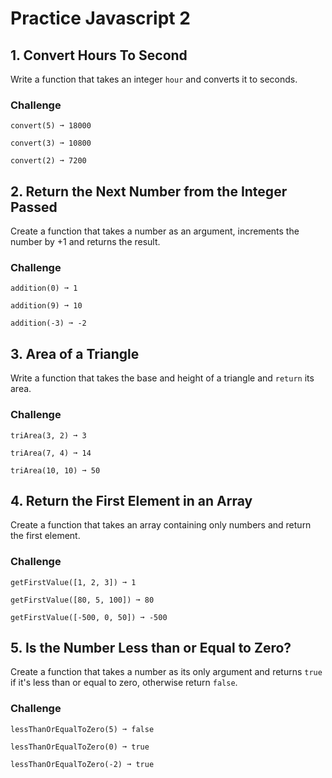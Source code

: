 # Practice Javascript 2

## 1. Convert Hours To Second
Write a function that takes an integer `hour` and converts it to seconds.

### Challenge
```
convert(5) ➞ 18000

convert(3) ➞ 10800

convert(2) ➞ 7200
```

## 2. Return the Next Number from the Integer Passed
Create a function that takes a number as an argument, increments the number by +1 and returns the result.

### Challenge

```
addition(0) ➞ 1

addition(9) ➞ 10

addition(-3) ➞ -2
```

## 3. Area of a Triangle

Write a function that takes the base and height of a triangle and `return` its area.

### Challenge

```
triArea(3, 2) ➞ 3

triArea(7, 4) ➞ 14

triArea(10, 10) ➞ 50
```

## 4. Return the First Element in an Array

Create a function that takes an array containing only numbers and return the first element.

### Challenge

```
getFirstValue([1, 2, 3]) ➞ 1

getFirstValue([80, 5, 100]) ➞ 80

getFirstValue([-500, 0, 50]) ➞ -500
```

## 5. Is the Number Less than or Equal to Zero?
Create a function that takes a number as its only argument and returns `true` if it's less than or equal to zero, otherwise return `false`.

### Challenge

```
lessThanOrEqualToZero(5) ➞ false

lessThanOrEqualToZero(0) ➞ true

lessThanOrEqualToZero(-2) ➞ true
```
